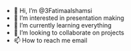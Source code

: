 - 👋 Hi, I’m @3Fatimaalshamsi
- 👀 I’m interested in presentation making 
- 🌱 I’m currently learning everything 
- 💞️ I’m looking to collaborate on projects 
- 📫 How to reach me email

<!---
3Fatimaalshamsi/3Fatimaalshamsi is a ✨ special ✨ repository because its `README.md` (this file) appears on your GitHub profile.
You can click the Preview link to take a look at your changes.
--->
